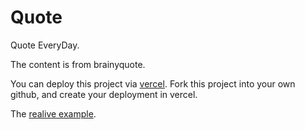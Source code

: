 # Quote
Quote EveryDay.

The content is from brainyquote.

You can deploy this project via [vercel](https://vercel.com/). Fork this project into your own github, and create your deployment in vercel.

The [realive example](https://quote-liard.vercel.app/).
